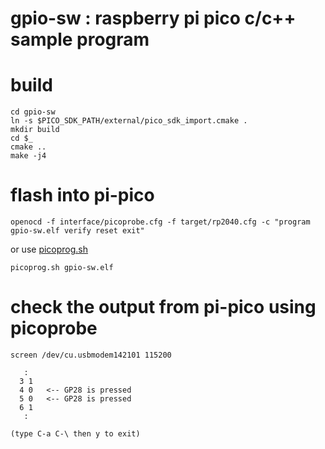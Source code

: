 # gpio-sw : raspberry pi pico c/c++ sample program

# build
```
cd gpio-sw
ln -s $PICO_SDK_PATH/external/pico_sdk_import.cmake .
mkdir build
cd $_
cmake ..
make -j4
```

# flash into pi-pico 
```
openocd -f interface/picoprobe.cfg -f target/rp2040.cfg -c "program gpio-sw.elf verify reset exit"
```

or use [picoprog.sh](https://gist.github.com/hidsh/4dc19284ddea311825950b2a1be621bc)
```
picoprog.sh gpio-sw.elf
```

# check the output from pi-pico using picoprobe

```
screen /dev/cu.usbmodem142101 115200

   :
  3 1
  4 0   <-- GP28 is pressed
  5 0   <-- GP28 is pressed
  6 1
   :

(type C-a C-\ then y to exit)
```

